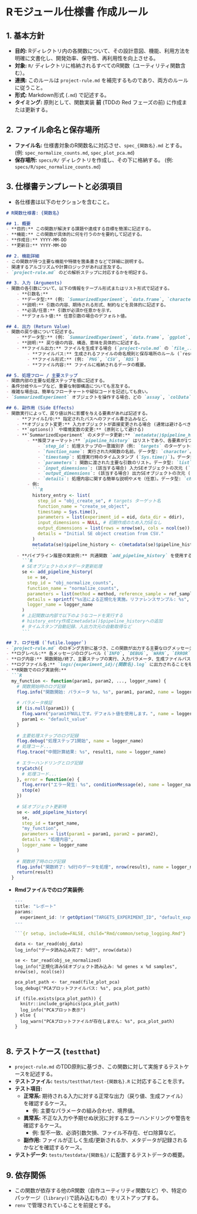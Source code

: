 # Rモジュール仕様書 作成ルール

## 1. 基本方針
- **目的:** Rディレクトリ内の各関数について、その設計意図、機能、利用方法を明確に文書化し、開発効率、保守性、再利用性を向上させる。
- **対象:** `R/` ディレクトリに格納されるすべてのR関数（ユーティリティ関数含む）。
- **連携:** このルールは `project-rule.md` を補完するものであり、両方のルールに従うこと。
- **形式:** Markdown形式 (`.md`) で記述する。
- **タイミング:** 原則として、関数実装 **前** (TDDの Red フェーズの前) に作成または更新する。

## 2. ファイル命名と保存場所
- **ファイル名:** 仕様書対象のR関数名に対応させ、`spec_{関数名}.md` とする。(例: `spec_normalize_counts.md`, `spec_plot_pca.md`)
- **保存場所:** `specs/R/` ディレクトリを作成し、その下に格納する。 (例: `specs/R/spec_normalize_counts.md`)

## 3. 仕様書テンプレートと必須項目
- 各仕様書は以下のセクションを含むこと。

```markdown
# R関数仕様書: {関数名}

## 1. 概要
- **目的:** この関数が解決する課題や達成する目標を簡潔に記述する。
- **機能:** この関数が具体的に何を行うのかを要約して記述する。
- **作成日:** YYYY-MM-DD
- **更新日:** YYYY-MM-DD

## 2. 機能詳細
- この関数が持つ主要な機能や特徴を箇条書きなどで詳細に説明する。
- 関連するアルゴリズムや計算ロジックがあれば言及する。
- `project-rule.md` のどの解析ステップに対応するかを明記する。

## 3. 入力 (Arguments)
- 関数の各引数について、以下の情報をテーブル形式またはリスト形式で記述する。
    - **引数名:**
    - **データ型:** (例: `SummarizedExperiment`, `data.frame`, `character`, `numeric`, `logical`, `fs::path`)
    - **説明:** 引数の内容、期待される形式、制約などを具体的に記述する。
    - **必須/任意:** 引数が必須か任意かを示す。
    - **デフォルト値:** 任意引数の場合のデフォルト値。

## 4. 出力 (Return Value)
- 関数の戻り値について記述する。
    - **データ型:** (例: `SummarizedExperiment`, `data.frame`, `ggplot`, `fs::path`, `invisible(NULL)`)
    - **説明:** 戻り値の内容、構造、意味を具体的に記述する。
    - **ファイル出力:** ファイルを生成する場合 (`project-rule.md` の `file_...` ターゲットに対応する場合など)、以下の情報も記述する。
        - **ファイルパス:** 生成されるファイルの命名規則と保存場所のルール (`results/{experiment_id}/...` など)。**必ず絶対パスを使用してファイルを保存し、絶対パスを返却すること。**
        - **ファイル形式:** (例: `PNG`, `CSV`, `RDS`)
        - **ファイル内容:** ファイルに格納されるデータの概要。

## 5. 処理フロー / 主要ステップ
- 関数内部の主要な処理ステップを順に記述する。
- 条件分岐やループなど、重要な制御構造についても言及する。
- 複雑な場合は、簡単なフローチャートや疑似コードを記述しても良い。
- `SummarizedExperiment` オブジェクトを操作する場合、どの `assay`, `colData`, `rowData`, `metadata` を読み書きするかを明記する。

## 6. 副作用 (Side Effects)
- 関数実行によって、戻り値以外に影響を与える要素があれば記述する。
    - **ファイルI/O:** 指定されたパスへのファイル書き込みなど。
    - **オブジェクト変更:** 入力オブジェクトが直接変更される場合 (通常は避けるべきだが、必要な場合)。
    - **`options()` や環境変数の変更:** (原則として避ける)
    - **`SummarizedExperiment` のメタデータ更新:** `metadata()$pipeline_history` への記録内容 (`project-rule.md` 参照)。
        - **推奨フォーマット:** `pipeline_history` はリストであり、各要素が1つの処理ステップを表すリストとなる。各ステップのリストには以下のキーを含むことを推奨する。
            - `step_id`: 処理ステップの一意識別子（例: `targets` のターゲット名や連番）。データ型: `character` または `numeric`。
            - `function_name`: 実行されたR関数の名前。データ型: `character`。
            - `timestamp`: 処理実行時のタイムスタンプ (`Sys.time()`)。データ型: `POSIXct`。
            - `parameters`: 関数に渡された主要な引数のリスト。データ型: `list`。 (機密情報や巨大なオブジェクトは含めないように注意)
            - `input_dimensions`: (該当する場合) 入力SEオブジェクトの次元 (`list(rows = ..., cols = ...)` など)。データ型: `list`。
            - `output_dimensions`: (該当する場合) 出力SEオブジェクトの次元 (`list(rows = ..., cols = ...)` など)。データ型: `list`。
            - `details`: 処理内容に関する簡単な説明やメモ（任意）。データ型: `character`。
        - 例:
          ```R
          history_entry <- list(
            step_id = "obj_create_se", # targets ターゲット名
            function_name = "create_se_object",
            timestamp = Sys.time(),
            parameters = list(experiment_id = eid, data_dir = ddir),
            input_dimensions = NULL, # 初期作成のため入力SEなし
            output_dimensions = list(rows = nrow(se), cols = ncol(se)),
            details = "Initial SE object creation from CSV."
          )
          metadata(se)$pipeline_history <- c(metadata(se)$pipeline_history, list(history_entry))
          ```
    - **パイプライン履歴の実装例:** 共通関数 `add_pipeline_history` を使用する実装例:
      ```R
      # SEオブジェクトのメタデータ更新処理
      se <- add_pipeline_history(
        se = se,
        step_id = "obj_normalize_counts",
        function_name = "normalize_counts",
        parameters = list(method = method, reference_sample = ref_sample),
        details = sprintf("%s法による正規化を実施。リファレンスサンプル: %s", method, ref_sample),
        logger_name = logger_name
      )
      # 上記関数は内部で以下のようなコードを実行する
      # history_entry作成とmetadata()$pipeline_historyへの追加
      # タイムスタンプ自動記録、入出力次元の自動取得など
      ```

## 7. ログ仕様 (`futile.logger`)
- `project-rule.md` のロギング方針に基づき、この関数が出力する主要なログメッセージを記述する。
- **ログレベル:** 各メッセージのログレベル (`INFO`, `DEBUG`, `WARN`, `ERROR`) を明記する。
- **ログ内容:** 関数開始/終了、主要ステップの実行、入力パラメータ、生成ファイルパス、エラー発生箇所などを具体的に記述する。
- **ログファイル名:** `logs/{experiment_id}/{関数名}.log` に出力されることを明記。
- **R関数でのログ実装例:**
  ```R
  my_function <- function(param1, param2, ..., logger_name) {
    # 関数開始時のログ記録
    flog.info("関数開始: パラメータ %s, %s", param1, param2, name = logger_name)
    
    # パラメータ検証
    if (is.null(param1)) {
      flog.warn("param1がNULLです。デフォルト値を使用します。", name = logger_name)
      param1 <- "default_value"
    }
    
    # 主要処理ステップのログ記録
    flog.debug("処理ステップ1開始", name = logger_name)
    # 処理コード...
    flog.trace("中間計算結果: %s", result1, name = logger_name)
    
    # エラーハンドリングとログ記録
    tryCatch({
      # 処理コード...
    }, error = function(e) {
      flog.error("エラー発生: %s", conditionMessage(e), name = logger_name)
      stop(e)
    })
    
    # SEオブジェクト更新時
    se <- add_pipeline_history(
      se, 
      step_id = target_name, 
      "my_function", 
      parameters = list(param1 = param1, param2 = param2), 
      details = "処理内容", 
      logger_name = logger_name
    )
    
    # 関数終了時のログ記録
    flog.info("関数終了: %d行のデータを処理", nrow(result), name = logger_name)
    return(result)
  }
  ```

- **Rmdファイルでのログ実装例:**
  ```R
  ---
  title: "レポート"
  params:
    experiment_id: !r getOption("TARGETS_EXPERIMENT_ID", "default_experiment")
  ---
  
  ```{r setup, include=FALSE, child="Rmd/common/setup_logging.Rmd"}
  ```
  
  ```{r data_load}
  data <- tar_read(obj_data)
  log_info("データ読み込み完了: %d行", nrow(data))
  
  se <- tar_read(obj_se_normalized)
  log_info("正規化済みSEオブジェクト読み込み: %d genes x %d samples", nrow(se), ncol(se))
  ```
  
  ```{r plot_display, fig.cap="PCA plot of normalized data"}
  pca_plot_path <- tar_read(file_plot_pca)
  log_debug("PCAプロットファイルパス: %s", pca_plot_path)
  
  if (file.exists(pca_plot_path)) {
    knitr::include_graphics(pca_plot_path)
    log_info("PCAプロット表示")
  } else {
    log_warn("PCAプロットファイルが存在しません: %s", pca_plot_path)
  }
  ```
  ```

## 8. テストケース (`testthat`)
- `project-rule.md` のTDD原則に基づき、この関数に対して実施するテストケースを記述する。
- **テストファイル:** `tests/testthat/test-{関数名}.R` に対応することを示す。
- **テスト項目:**
    - **正常系:** 期待される入力に対する正常な出力（戻り値、生成ファイル）を確認するケース。
        - 例: 主要なパラメータの組み合わせ、境界値。
    - **異常系:** 不正な入力や予期せぬ状況に対するエラーハンドリングや警告を確認するケース。
        - 例: 型不一致、必須引数欠損、ファイル不存在、ゼロ除算など。
    - **副作用:** ファイルが正しく生成/更新されるか、メタデータが記録されるかなどを確認するケース。
- **テストデータ:** `tests/testdata/{関数名}/` に配置するテストデータの概要。

## 9. 依存関係
- この関数が依存する他のR関数（自作ユーティリティ関数など）や、特定のパッケージ（`library()`で読み込むもの）をリストアップする。
- `renv` で管理されていることを前提とする。
